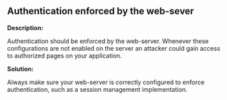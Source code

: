 Authentication enforced by the web-sever
-------

**Description:**

Authentication should be enforced by the web-server. Whenever these configurations are
not enabled on the server an attacker could gain access to authorized
pages on your application.


**Solution:**

Always make sure your web-server is correctly configured to enforce authentication,
such as a session management implementation.
